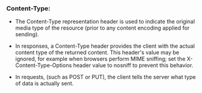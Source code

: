 ### Content-Type:

- The Content-Type representation header is used to indicate the original media type of the resource (prior to any content encoding applied for sending).

- In responses, a Content-Type header provides the client with the actual content type of the returned content. This header's value may be ignored, for example when browsers perform MIME sniffing; set the X-Content-Type-Options header value to nosniff to prevent this behavior.

- In requests, (such as POST or PUT), the client tells the server what type of data is actually sent.
